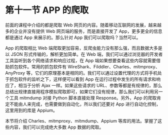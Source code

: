 # 第十一节 APP 的爬取

前面的课程中介绍的都是爬取 Web 网页的内容。随着移动互联网的发展，越来越多的企业并没有提供 Web 网页端的服务，而是直接开发了 App，更多更全的信息都是通过 App 来展示的。那么针对 App 我们可以爬取吗？当然可以。

App 的爬取相比 Web 端爬取更加容易，反爬虫能力没有那么强，而且数据大多是以 JSON 形式传输的，解析更加简单。在 Web 端，我们可以通过浏览器的开发者工具监听到各个网络请求和响应过程，在 App 端如果想要查看这些内容就需要借助抓包软件。常用的抓包软件有 WireShark、Filddler、Charles、mitmproxy、AnyProxy 等，它们的原理基本是相同的。我们可以通过设置代理的方式将手机处于抓包软件的监听之下，这样便可以看到 App 在运行过程中发生的所有请求和响应了，相当于分析 Ajax 一样。如果这些请求的 URL、参数等都是有规律的，那么总结出规律直接用程序模拟爬取即可，如果它们没有规律，那么我们可以利用另一个工具 mitmdump 对接 Python 脚本直接处理 Response。另外，App 的爬取肯定不能由人来完成，也需要做到自动化，所以我们还要对 App 进行自动化控制，这里用到的库是 Appium。

本节将介绍 Charles、mitmproxy、mitmdump、Appium 等库的用法。掌握了这些内容，我们可以完成绝大多数 App 数据的爬取。